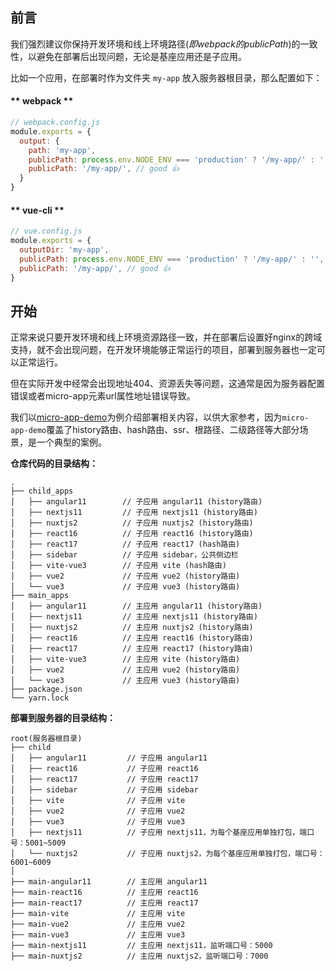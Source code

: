 
## 前言
我们强烈建议你保持开发环境和线上环境路径(*即webpack的publicPath*)的一致性，以避免在部署后出现问题，无论是基座应用还是子应用。

比如一个应用，在部署时作为文件夹 `my-app` 放入服务器根目录，那么配置如下：
<!-- tabs:start -->
#### ** webpack **

```js
// webpack.config.js
module.exports = {
  output: {
    path: 'my-app',
    publicPath: process.env.NODE_ENV === 'production' ? '/my-app/' : '', // bad ❌
    publicPath: '/my-app/', // good 👍
  }
}
```

#### ** vue-cli **
```js
// vue.config.js
module.exports = {
  outputDir: 'my-app',
  publicPath: process.env.NODE_ENV === 'production' ? '/my-app/' : '', // bad ❌
  publicPath: '/my-app/', // good 👍
}
```
<!-- tabs:end -->

## 开始
正常来说只要开发环境和线上环境资源路径一致，并在部署后设置好nginx的跨域支持，就不会出现问题，在开发环境能够正常运行的项目，部署到服务器也一定可以正常运行。

但在实际开发中经常会出现地址404、资源丢失等问题，这通常是因为服务器配置错误或者micro-app元素url属性地址错误导致。

我们以[micro-app-demo](https://github.com/micro-zoe/micro-app-demo)为例介绍部署相关内容，以供大家参考，因为`micro-app-demo`覆盖了history路由、hash路由、ssr、根路径、二级路径等大部分场景，是一个典型的案例。

**仓库代码的目录结构：**
```
.
├── child_apps
│   ├── angular11        // 子应用 angular11 (history路由)
│   ├── nextjs11         // 子应用 nextjs11 (history路由)
│   ├── nuxtjs2          // 子应用 nuxtjs2 (history路由) 
│   ├── react16          // 子应用 react16 (history路由)
│   ├── react17          // 子应用 react17 (hash路由)
│   ├── sidebar          // 子应用 sidebar，公共侧边栏
│   ├── vite-vue3        // 子应用 vite (hash路由)
│   ├── vue2             // 子应用 vue2 (history路由)
│   └── vue3             // 子应用 vue3 (history路由)
├── main_apps
│   ├── angular11        // 主应用 angular11 (history路由)
│   ├── nextjs11         // 主应用 nextjs11 (history路由)
│   ├── nuxtjs2          // 主应用 nuxtjs2 (history路由)
│   ├── react16          // 主应用 react16 (history路由)
│   ├── react17          // 主应用 react17 (history路由)
│   ├── vite-vue3        // 主应用 vite (history路由)
│   ├── vue2             // 主应用 vue2 (history路由)
│   └── vue3             // 主应用 vue3 (history路由)
├── package.json
└── yarn.lock
```

**部署到服务器的目录结构：**

```
root(服务器根目录)
├── child
│   ├── angular11         // 子应用 angular11
│   ├── react16           // 子应用 react16
│   ├── react17           // 子应用 react17
│   ├── sidebar           // 子应用 sidebar
│   ├── vite              // 子应用 vite
│   ├── vue2              // 子应用 vue2
│   ├── vue3              // 子应用 vue3
│   ├── nextjs11          // 子应用 nextjs11，为每个基座应用单独打包，端口号：5001~5009
│   └── nuxtjs2           // 子应用 nuxtjs2，为每个基座应用单独打包，端口号：6001~6009
│ 
├── main-angular11        // 主应用 angular11
├── main-react16          // 主应用 react16
├── main-react17          // 主应用 react17
├── main-vite             // 主应用 vite
├── main-vue2             // 主应用 vue2
├── main-vue3             // 主应用 vue3
├── main-nextjs11         // 主应用 nextjs11，监听端口号：5000
├── main-nuxtjs2          // 主应用 nuxtjs2，监听端口号：7000
```
